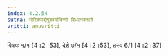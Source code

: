 ```yaml
---
index: 4.2.54
sutra: भौरिक्याद्यैषुकार्यादिभ्यो विधल्भक्तलौ
vritti: anuvritti
---
```


 विषयः १/१ [4।2।53], देशे ७/१ [4।2।53],  तस्य 6/1 [4।2।37]